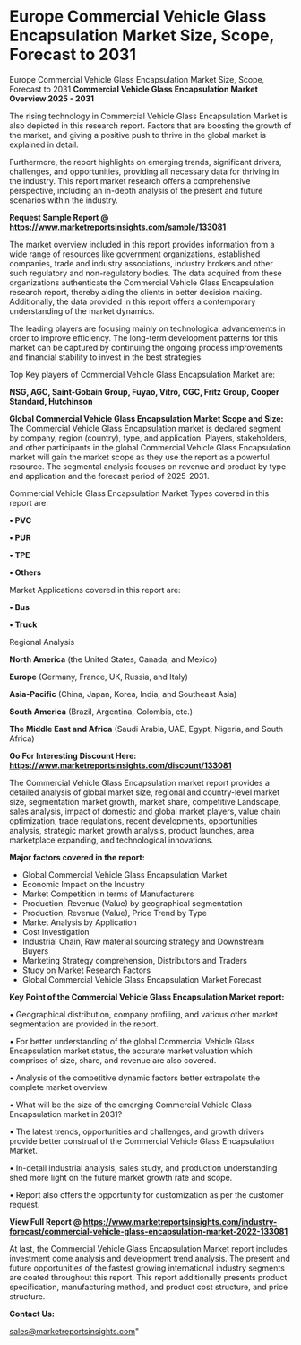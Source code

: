 # Europe Commercial Vehicle Glass Encapsulation Market Size, Scope, Forecast to 2031
 Europe Commercial Vehicle Glass Encapsulation Market Size, Scope, Forecast to 2031
<Strong> Commercial Vehicle Glass Encapsulation Market Overview 2025 - 2031</strong>

The rising technology in Commercial Vehicle Glass Encapsulation Market is also depicted in this research report. Factors that are boosting the growth of the market, and giving a positive push to thrive in the global market is explained in detail.

Furthermore, the report highlights on emerging trends, significant drivers, challenges, and opportunities, providing all necessary data for thriving in the industry. This report market research offers a comprehensive perspective, including an in-depth analysis of the present and future scenarios within the industry.

<strong>Request Sample Report @ <a href=https://www.marketreportsinsights.com/sample/133081>https://www.marketreportsinsights.com/sample/133081</a></strong>

The market overview included in this report provides information from a wide range of resources like government organizations, established companies, trade and industry associations, industry brokers and other such regulatory and non-regulatory bodies. The data acquired from these organizations authenticate the Commercial Vehicle Glass Encapsulation research report, thereby aiding the clients in better decision making. Additionally, the data provided in this report offers a contemporary understanding of the market dynamics.

The leading players are focusing mainly on technological advancements in order to improve efficiency. The long-term development patterns for this market can be captured by continuing the ongoing process improvements and financial stability to invest in the best strategies.

Top Key players of Commercial Vehicle Glass Encapsulation Market are:

<strong>NSG, AGC, Saint-Gobain Group, Fuyao, Vitro, CGC, Fritz Group, Cooper Standard, Hutchinson</strong>

<strong><b>Global Commercial Vehicle Glass Encapsulation Market Scope and Size:</b></strong>
The Commercial Vehicle Glass Encapsulation market is declared segment by company, region (country), type, and application. Players, stakeholders, and other participants in the global Commercial Vehicle Glass Encapsulation market will gain the market scope as they use the report as a powerful resource. The segmental analysis focuses on revenue and product by type and application and the forecast period of 2025-2031.

Commercial Vehicle Glass Encapsulation Market Types covered in this report are:

<strong>• PVC

• PUR

• TPE

• Others</strong>

Market Applications covered in this report are:

<strong>• Bus

• Truck</strong> 

Regional Analysis

<strong>North America</strong> (the United States, Canada, and Mexico)

<strong>Europe</strong> (Germany, France, UK, Russia, and Italy)

<strong>Asia-Pacific</strong> (China, Japan, Korea, India, and Southeast Asia)

<strong>South America</strong> (Brazil, Argentina, Colombia, etc.)

<strong>The Middle East and Africa</strong> (Saudi Arabia, UAE, Egypt, Nigeria, and South Africa)

<strong>Go For Interesting Discount Here: <a href=https://www.marketreportsinsights.com/discount/133081>https://www.marketreportsinsights.com/discount/133081</a></strong>

The Commercial Vehicle Glass Encapsulation market report provides a detailed analysis of global market size, regional and country-level market size, segmentation market growth, market share, competitive Landscape, sales analysis, impact of domestic and global market players, value chain optimization, trade regulations, recent developments, opportunities analysis, strategic market growth analysis, product launches, area marketplace expanding, and technological innovations.

<strong><b>Major factors covered in the report:</b></strong>
<ul>
  <li>Global Commercial Vehicle Glass Encapsulation Market </li>
  <li>Economic Impact on the Industry</li>
  <li>Market Competition in terms of Manufacturers</li>
  <li>Production, Revenue (Value) by geographical segmentation</li>
  <li>Production, Revenue (Value), Price Trend by Type</li>
  <li>Market Analysis by Application</li>
  <li>Cost Investigation</li>
  <li>Industrial Chain, Raw material sourcing strategy and Downstream Buyers</li>
  <li>Marketing Strategy comprehension, Distributors and Traders</li>
  <li>Study on Market Research Factors</li>
  <li>Global Commercial Vehicle Glass Encapsulation Market Forecast</li>
</ul>

<strong><b>Key Point of the Commercial Vehicle Glass Encapsulation Market report:</b></strong>

• Geographical distribution, company profiling, and various other market segmentation are provided in the report.

• For better understanding of the global Commercial Vehicle Glass Encapsulation market status, the accurate market valuation which comprises of size, share, and revenue are also covered.

• Analysis of the competitive dynamic factors better extrapolate the complete market overview

• What will be the size of the emerging Commercial Vehicle Glass Encapsulation market in 2031?

• The latest trends, opportunities and challenges, and growth drivers provide better construal of the Commercial Vehicle Glass Encapsulation Market.

• In-detail industrial analysis, sales study, and production understanding shed more light on the future market growth rate and scope.

• Report also offers the opportunity for customization as per the customer request.

<strong><b>View Full Report @ <a href=https://www.marketreportsinsights.com/industry-forecast/commercial-vehicle-glass-encapsulation-market-2022-133081>https://www.marketreportsinsights.com/industry-forecast/commercial-vehicle-glass-encapsulation-market-2022-133081</a></b></strong>


At last, the Commercial Vehicle Glass Encapsulation Market report includes investment come analysis and development trend analysis. The present and future opportunities of the fastest growing international industry segments are coated throughout this report. This report additionally presents product specification, manufacturing method, and product cost structure, and price structure.

<strong>Contact Us:</strong>

sales@marketreportsinsights.com"
